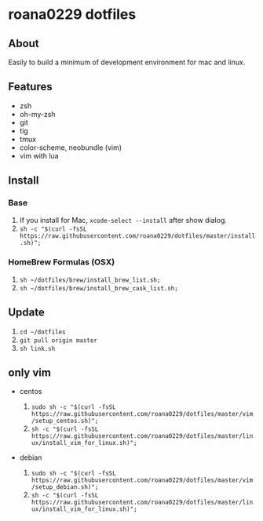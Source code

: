 # roana0229 dotfiles

## About

Easily to build a minimum of development environment for mac and linux.


## Features

* zsh
* oh-my-zsh
* git
* tig
* tmux
* color-scheme, neobundle (vim)
* vim with lua


## Install

### Base

1. If you install for Mac, `xcode-select --install` after show dialog.
2. `sh -c "$(curl -fsSL https://raw.githubusercontent.com/roana0229/dotfiles/master/install.sh)";`

### HomeBrew Formulas (OSX)

1. `sh ~/dotfiles/brew/install_brew_list.sh;`
2. `sh ~/dotfiles/brew/install_brew_cask_list.sh;`


## Update

1. `cd ~/dotfiles`
2. `git pull origin master`
3. `sh link.sh`

## only vim

* centos
  1. `sudo sh -c "$(curl -fsSL https://raw.githubusercontent.com/roana0229/dotfiles/master/vim/setup_centos.sh)";`
  2. `sh -c "$(curl -fsSL https://raw.githubusercontent.com/roana0229/dotfiles/master/linux/install_vim_for_linux.sh)";`

* debian
  1. `sudo sh -c "$(curl -fsSL https://raw.githubusercontent.com/roana0229/dotfiles/master/vim/setup_debian.sh)";`
  2. `sh -c "$(curl -fsSL https://raw.githubusercontent.com/roana0229/dotfiles/master/linux/install_vim_for_linux.sh)";`
